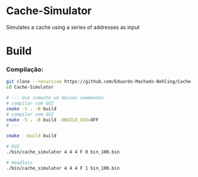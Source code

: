 # Cache-Simulator
Simulates a cache using a series of addresses as input

# Build
### Compilação:
```sh
git clone --recursive https://github.com/Eduardo-Machado-Behling/Cache-Simulator 
cd Cache-Simulator

# --- Use somente um desses commandos
# compilar com GUI
cmake -S . -B build
# compilar sem GUI
cmake -S . -B build -DBUILD_GUI=OFF
# ---

cmake --build build

# GUI
./bin/cache_simulator 4 4 4 F 0 bin_100.bin 

# Headless
./bin/cache_simulator 4 4 4 F 1 bin_100.bin 
```
